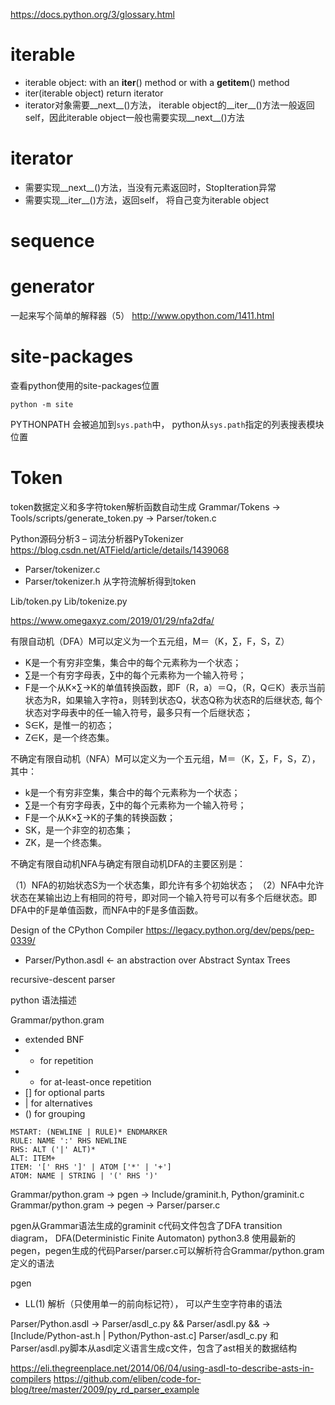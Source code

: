 
https://docs.python.org/3/glossary.html

# iterable
- iterable object: with an __iter__() method or with a __getitem__() method
- iter(iterable object) return iterator
- iterator对象需要__next__()方法， iterable object的__iter__()方法一般返回self，因此iterable object一般也需要实现__next__()方法

# iterator
- 需要实现__next__()方法，当没有元素返回时，StopIteration异常
- 需要实现__iter__()方法，返回self， 将自己变为iterable object

# sequence

# generator

一起来写个简单的解释器（5）
http://www.opython.com/1411.html

# site-packages
查看python使用的site-packages位置
```
python -m site
```

PYTHONPATH 会被追加到`sys.path`中， python从`sys.path`指定的列表搜表模块位置

# Token

token数据定义和多字符token解析函数自动生成
Grammar/Tokens -> Tools/scripts/generate_token.py -> Parser/token.c

Python源码分析3 – 词法分析器PyTokenizer
https://blog.csdn.net/ATField/article/details/1439068

- Parser/tokenizer.c
- Parser/tokenizer.h
从字符流解析得到token


Lib/token.py
Lib/tokenize.py

https://www.omegaxyz.com/2019/01/29/nfa2dfa/

有限自动机（DFA）M可以定义为一个五元组，M＝（K，∑，F，S，Z）
- K是一个有穷非空集，集合中的每个元素称为一个状态；
- ∑是一个有穷字母表，∑中的每个元素称为一个输入符号；
- F是一个从K×∑→K的单值转换函数，即F（R，a）＝Q，（R，Q∈K）表示当前状态为R，如果输入字符a，则转到状态Q，状态Q称为状态R的后继状态, 每个状态对字母表中的任一输入符号，最多只有一个后继状态；
- S∈K，是惟一的初态；
- Z∈K，是一个终态集。

不确定有限自动机（NFA）M可以定义为一个五元组，M＝（K，∑，F，S，Z），其中：

- k是一个有穷非空集，集合中的每个元素称为一个状态；
- ∑是一个有穷字母表，∑中的每个元素称为一个输入符号；
- F是一个从K×∑→K的子集的转换函数；
- SK，是一个非空的初态集；
- ZK，是一个终态集。

不确定有限自动机NFA与确定有限自动机DFA的主要区别是：

（1）NFA的初始状态S为一个状态集，即允许有多个初始状态；
（2）NFA中允许状态在某输出边上有相同的符号，即对同一个输入符号可以有多个后继状态。即DFA中的F是单值函数，而NFA中的F是多值函数。


Design of the CPython Compiler
https://legacy.python.org/dev/peps/pep-0339/

- Parser/Python.asdl <- an abstraction over Abstract Syntax Trees


recursive-descent parser 

python 语法描述

Grammar/python.gram
- extended BNF
- * for repetition
- + for at-least-once repetition
- [] for optional parts
- | for alternatives
- () for grouping

```
MSTART: (NEWLINE | RULE)* ENDMARKER
RULE: NAME ':' RHS NEWLINE
RHS: ALT ('|' ALT)*
ALT: ITEM+
ITEM: '[' RHS ']' | ATOM ['*' | '+']
ATOM: NAME | STRING | '(' RHS ')'
```

Grammar/python.gram -> pgen -> Include/graminit.h, Python/graminit.c
Grammar/python.gram -> pegen -> Parser/parser.c

pgen从Grammar语法生成的graminit c代码文件包含了DFA transition diagram， DFA(Deterministic Finite Automaton)
python3.8 使用最新的pegen，pegen生成的代码Parser/parser.c可以解析符合Grammar/python.gram定义的语法


pgen
  - LL(1) 解析（只使用单一的前向标记符）， 可以产生空字符串的语法

Parser/Python.asdl -> Parser/asdl_c.py && Parser/asdl.py && -> [Include/Python-ast.h | Python/Python-ast.c]
Parser/asdl_c.py 和 Parser/asdl.py脚本从asdl定义语言生成c文件，包含了ast相关的数据结构


https://eli.thegreenplace.net/2014/06/04/using-asdl-to-describe-asts-in-compilers
https://github.com/eliben/code-for-blog/tree/master/2009/py_rd_parser_example
